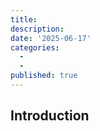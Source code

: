 ```yaml
---
title: 
description: 
date: '2025-06-17'
categories:
  - 
  - 
published: true
---
```


## Introduction

